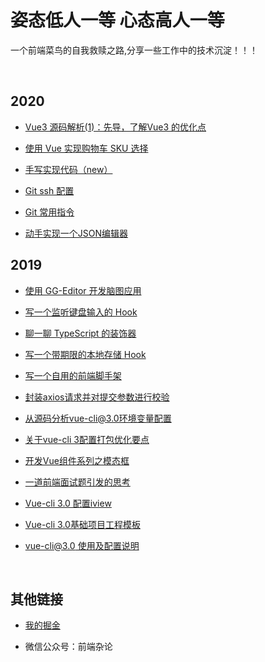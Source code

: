 # 姿态低人一等    心态高人一等

一个前端菜鸟的自我救赎之路,分享一些工作中的技术沉淀！！！

<br/>

## 2020

* [Vue3 源码解析(1)：先导，了解Vue3 的优化点](https://github.com/luchx/luchx.github.io/issues/19)

* [使用 Vue 实现购物车 SKU 选择](https://github.com/luchx/luchx.github.io/issues/18)

* [手写实现代码（new）](https://github.com/luchx/luchx.github.io/issues/17)

* [Git ssh 配置](https://github.com/luchx/luchx.github.io/issues/16)

* [Git 常用指令](https://github.com/luchx/luchx.github.io/issues/15)

* [动手实现一个JSON编辑器](https://github.com/luchx/luchx.github.io/issues/14)

## 2019

* [使用 GG-Editor 开发脑图应用](https://github.com/luchx/luchx.github.io/issues/13)

* [写一个监听键盘输入的 Hook](https://github.com/luchx/luchx.github.io/issues/12)

* [聊一聊 TypeScript 的装饰器](https://github.com/luchx/luchx.github.io/issues/11)

* [写一个带期限的本地存储 Hook](https://github.com/luchx/luchx.github.io/issues/10)

* [写一个自用的前端脚手架](https://github.com/luchx/luchx.github.io/issues/9)

* [封装axios请求并对提交参数进行校验](https://github.com/luchx/luchx.github.io/issues/8)

* [从源码分析vue-cli@3.0环境变量配置](https://github.com/luchx/luchx.github.io/issues/7)

* [关于vue-cli 3配置打包优化要点](https://github.com/luchx/luchx.github.io/issues/6)

* [开发Vue组件系列之模态框](https://github.com/luchx/luchx.github.io/issues/5)

* [一道前端面试题引发的思考](https://github.com/luchx/luchx.github.io/issues/4)

* [Vue-cli 3.0 配置iview](https://github.com/luchx/luchx.github.io/issues/3)

* [Vue-cli 3.0基础项目工程模板](https://github.com/luchx/luchx.github.io/issues/2)

* [vue-cli@3.0 使用及配置说明](https://github.com/luchx/luchx.github.io/issues/1)

<br/>

## 其他链接

* [我的掘金](https://juejin.im/user/585e36d561ff4b0058144d99/posts)

* 微信公众号：前端杂论
